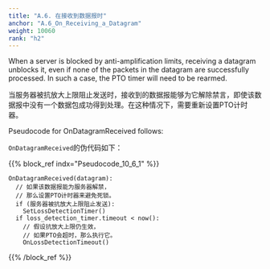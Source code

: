 ```yaml
---
title: "A.6. 在接收到数据报时"
anchor: "A.6_On_Receiving_a_Datagram"
weight: 10060
rank: "h2"
---
```


When a server is blocked by anti-amplification limits, receiving a datagram unblocks it, even if none of the packets in the datagram are successfully processed. In such a case, the PTO timer will need to be rearmed.

当服务器被抗放大上限阻止发送时，接收到的数据报能够为它解除禁言，即使该数据报中没有一个数据包成功得到处理。在这种情况下，需要重新设置PTO计时器。

Pseudocode for OnDatagramReceived follows:

`OnDatagramReceived`的伪代码如下：

{{% block_ref
indx="Pseudocode_10_6_1" %}}

```
OnDatagramReceived(datagram):
  // 如果该数据报能为服务器解禁，
  // 那么设置PTO计时器来避免死锁。
  if (服务器被抗放大上限阻止发送):
    SetLossDetectionTimer()
  if loss_detection_timer.timeout < now():
    // 假设抗放大上限仍生效，
    // 如果PTO会超时，那么执行它。
    OnLossDetectionTimeout()
```

{{% /block_ref %}}
